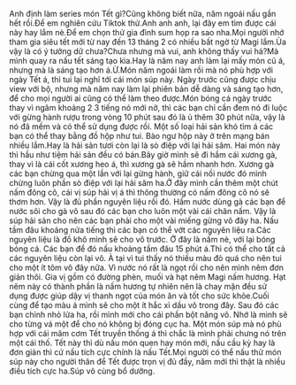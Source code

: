 Anh định làm series món Tết gì?Cũng không biết nữa, năm ngoái nấu gần hết rồi.Để em nghiên cứu Tiktok thử.Anh anh anh, lại đây em tìm được cái này hay lắm nè.Để em chọn thử gia đình sum họp ra sao nha.Mọi người nhớ tham gia siêu tết mới từ nay đến 13 tháng 2 có nhiều bất ngờ từ Magi lắm.Ủa vậy là có ý tưởng dữ chưa?Chưa nhưng mà vui, anh không thấy vui hả?Mà mình quay ra nấu tết sáng tạo kìa.Hay là năm nay anh làm lại mấy món cũ á, nhưng mà là sáng tạo hơn á.Ừ.Món năm ngoái làm rồi mà nó phù hợp với ngày Tết á, thì tui lại nghĩ tới cái món súp này. Ngày trước cũng được chịu view với bộ, nhưng mà năm nay làm lại phiên bản dễ dàng và sáng tạo hơn, để cho mọi người ai cũng có thể làm theo được.Món bóng cá ngày trước thay vì ngâm khoảng 2 3 tiếng nó mới nở, thì các bạn chỉ cần đem nó đi luộc với gừng hành rượu trong vòng 10 phút sau đó là ủ thêm 30 phút nữa, vậy là nó đã mềm và có thể sử dụng được rồi. Một số loại hải sản khó tìm á các bạn có thể thay bằng đồ hộp như tui. Bào ngư hộp này ở trên mạng bán nhiều lắm.Hay là hải sản tươi còn lại là sò điệp với lại hải sâm. Hai món này thì hầu như tiệm hải sản đều có bán.Bây giờ mình sẽ đi hầm cái xương gà, thay vì là cái cốt xương heo á, thì xương gà sẽ hầm nhanh hơn. Xương gà các bạn chừng qua một lần với lại gừng hành, giữ cái nồi nước đó mình chừng luôn phần sò điệp với lại hải sâm ha.Ở đây mình cần thêm một chút nấm đông cô, cái vị súp hải vị á thì thông thường có nấm đông cô nó sẽ thơm hơn. Vậy là đủ phần nguyên liệu rồi đó. Hầm nước dùng gà các bạn để nước sôi cho gà vô sau đó các bạn cho luôn một vài cái chân nấm. Vậy là súp hải sản cho nên các bạn phải cho một vài miếng gừng vô đây ha. Nấu tầm đâu khoảng nửa tiếng thì các bạn có thể vớt các nguyên liệu ra.Các nguyên liệu là đồ khô mình sẽ cho vô trước. Ở đây là nấm nè, với lại bóng bóng cá. Các bạn để đó nấu khoảng tầm đâu 15 phút á.Thì có thể cho tất cả các nguyên liệu còn lại vô. À tại vì tui thấy nó thiếu màu đỏ quá cho nên tui cho một ít tôm vô đây nữa. Vì nước nó rất là ngọt rồi cho nên mình nêm đơn giản thôi. Gia vị gồm có đường phèn, muối và hạt nêm Magi nấm hương. Hạt nêm này có thành phần là nấm hương tự nhiên nên là chay mặn đều sử dụng được giúp dậy vị thanh ngọt của món ăn và tốt cho sức khỏe.Cuối cùng để tạo màu á mình sẽ cho một ít hắc xì dầu vô trong đây. Sau đó các bạn chỉnh nhỏ lửa ha, rồi mình mới cho cái phần bột năng vô. Nhớ là mình sẽ cho từng vá một để cho nó không bị đóng cục ha. Một món súp mà nó phù hợp với cái mâm cơm Tết truyền thống á thì chắc là mình phải chưng nó trên một cái thố. Tết này thì dù nấu món quen hay món mới, nấu cầu kỳ hay là đơn giản thì cứ nấu tích cực chính là nấu Tết.Mọi người có thể nấu thử món súp này cho người thân để Tết được trọn vị đủ đầy, năm mới thì thật là nhiều điều tích cực ha.Súp vô cùng bổ dưỡng.